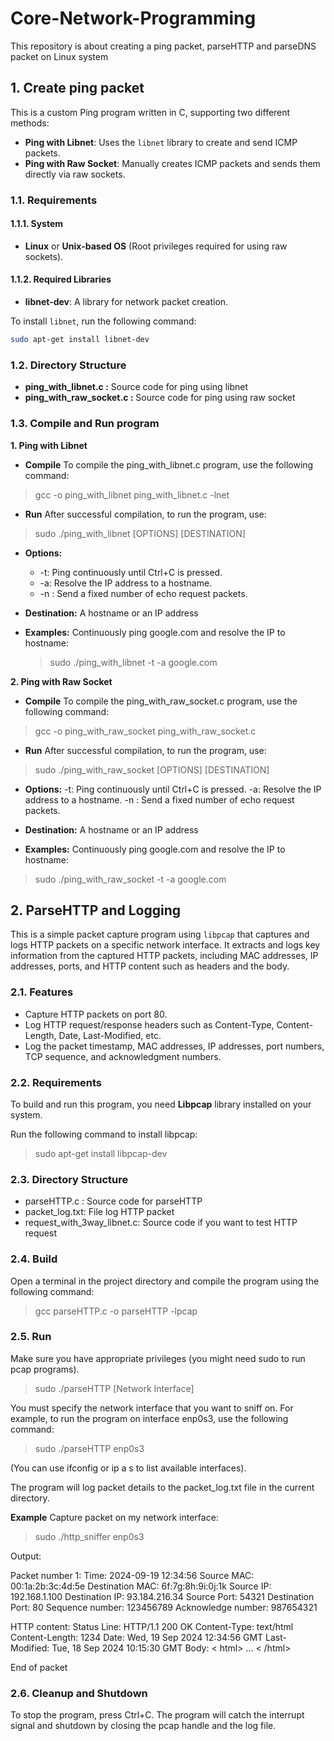 # Core-Network-Programming
This repository is about creating a ping packet, parseHTTP and parseDNS packet on Linux system
## 1. Create ping packet
This is a custom Ping program written in C, supporting two different methods:
- **Ping with Libnet**: Uses the `libnet` library to create and send ICMP packets.
- **Ping with Raw Socket**: Manually creates ICMP packets and sends them directly via raw sockets.

### 1.1. Requirements

#### 1.1.1. System
- **Linux** or **Unix-based OS** (Root privileges required for using raw sockets).
  
#### 1.1.2. Required Libraries
- **libnet-dev**: A library for network packet creation.
  
To install `libnet`, run the following command:

```bash
sudo apt-get install libnet-dev
```
### 1.2. Directory Structure
- **ping_with_libnet.c    :**  Source code for ping using libnet
- **ping_with_raw_socket.c  :** Source code for ping using raw socket

### 1.3. Compile and Run program
**1. Ping with Libnet**

- **Compile**
To compile the ping_with_libnet.c program, use the following command:


> gcc -o ping_with_libnet ping_with_libnet.c -lnet

- **Run**
After successful compilation, to run the program, use:

> sudo ./ping_with_libnet [OPTIONS] [DESTINATION]

- **Options:**
  - -t: Ping continuously until Ctrl+C is pressed.
  - -a: Resolve the IP address to a hostname.
  - -n <count>: Send a fixed number of echo request packets.

- **Destination:** A hostname or an IP address

- **Examples:**
    Continuously ping google.com and resolve the IP to hostname:
    > sudo ./ping_with_libnet -t -a google.com


**2. Ping with Raw Socket**

- **Compile**
To compile the ping_with_raw_socket.c program, use the following command:
> gcc -o ping_with_raw_socket ping_with_raw_socket.c

- **Run**
After successful compilation, to run the program, use:

> sudo ./ping_with_raw_socket [OPTIONS] [DESTINATION]

-  **Options:**
    -t: Ping continuously until Ctrl+C is pressed.
    -a: Resolve the IP address to a hostname.
    -n <count>: Send a fixed number of echo request packets.

- **Destination:** A hostname or an IP address

- **Examples:**
Continuously ping google.com and resolve the IP to hostname:
> sudo ./ping_with_raw_socket -t -a google.com


## 2. ParseHTTP and Logging

This is a simple packet capture program using `libpcap` that captures and logs HTTP packets on a specific network interface. It extracts and logs key information from the captured HTTP packets, including MAC addresses, IP addresses, ports, and HTTP content such as headers and the body.

### 2.1. Features
- Capture HTTP packets on port 80.
- Log HTTP request/response headers such as Content-Type, Content-Length, Date, Last-Modified, etc.
- Log the packet timestamp, MAC addresses, IP addresses, port numbers, TCP sequence, and acknowledgment numbers.

### 2.2. Requirements

To build and run this program, you need **Libpcap** library installed on your system.

Run the following command to install libpcap:

  > sudo apt-get install libpcap-dev

### 2.3. Directory Structure
- parseHTTP.c : Source code for parseHTTP
- packet_log.txt: File log HTTP packet
- request_with_3way_libnet.c: Source code if you want to test HTTP request
### 2.4. Build
Open a terminal in the project directory and compile the program using the following command:

  > gcc parseHTTP.c -o parseHTTP -lpcap

### 2.5. Run
Make sure you have appropriate privileges (you might need sudo to run pcap programs).

> sudo ./parseHTTP [Network Interface]

You must specify the network interface that you want to sniff on. For example, to run the program on interface enp0s3, use the following command:

> sudo ./parseHTTP enp0s3
  
(You can use ifconfig or ip a s to list available interfaces).

The program will log packet details to the packet_log.txt file in the current directory. 

**Example**
Capture packet on my network interface:

  > sudo ./http_sniffer enp0s3

Output:

Packet number 1:
Time: 2024-09-19 12:34:56
Source MAC: 00:1a:2b:3c:4d:5e
Destination MAC: 6f:7g:8h:9i:0j:1k
Source IP: 192.168.1.100
Destination IP: 93.184.216.34
Source Port: 54321
Destination Port: 80
Sequence number: 123456789
Acknowledge number: 987654321

HTTP content:
Status Line: HTTP/1.1 200 OK
Content-Type: text/html
Content-Length: 1234
Date: Wed, 19 Sep 2024 12:34:56 GMT
Last-Modified: Tue, 18 Sep 2024 10:15:30 GMT
Body:
< html> ... < /html>

End of packet

### 2.6. Cleanup and Shutdown
To stop the program, press Ctrl+C. The program will catch the interrupt signal and shutdown by closing the pcap handle and the log file.